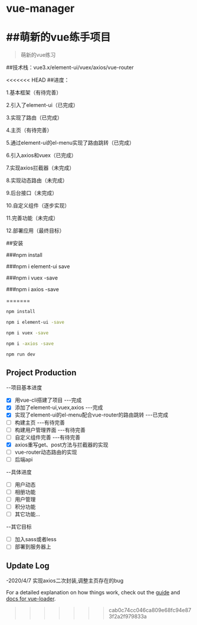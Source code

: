 # vue-manager

##萌新的vue练手项目
=======
> 萌新的vue练习

##技术栈：vue3.x/element-ui/vuex/axios/vue-router

<<<<<<< HEAD
##进度：

1.基本框架（有待完善）

2.引入了element-ui（已完成）

3.实现了路由（已完成）

4.主页（有待完善）

5.通过element-ui的el-menu实现了路由跳转（已完成）

6.引入axios和vuex（已完成）

7.实现axios拦截器（未完成）

8.实现动态路由（未完成）

9.后台接口（未完成）

10.自定义组件（逐步实现）

11.完善功能（未完成）

12.部署应用（最终目标）


##安装

###npm install

###npm i element-ui save

###npm i vuex -save

###npm i axios -save


=======
``` bash
npm install

npm i element-ui -save

npm i vuex -save

npm i -axios -save

npm run dev
```

## Project Production

--项目基本进度
- [x] 用vue-cli搭建了项目  ---完成
- [x] 添加了element-ui,vuex,axios  ---完成
- [x] 实现了element-ui的el-menu配合vue-router的路由跳转  ---已完成
- [ ] 构建主页  ---有待完善
- [ ] 构建用户管理界面  ---有待完善
- [ ] 自定义组件完善  ---有待完善
- [x] axios重写get、post方法与拦截器的实现
- [ ] vue-router动态路由的实现
- [ ] 后端api

--具体进度
- [ ] 用户动态
- [ ] 相册功能
- [ ] 用户管理
- [ ] 积分功能
- [ ] 其它功能...

--其它目标
- [ ] 加入sass或者less
- [ ] 部署到服务器上

## Update Log
-2020/4/7 实现axios二次封装,调整主页存在的bug


For a detailed explanation on how things work, check out the [guide](http://vuejs-templates.github.io/webpack/) and [docs for vue-loader](http://vuejs.github.io/vue-loader).
>>>>>>> cab0c74cc046ca809e68fc94e873f2a2f979833a
